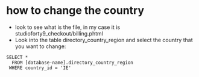 # how to change the country 
* look to see what is the file, in my case it is studioforty9_checkout/billing.phtml
* Look into the table directory_country_region and select the country that you want to change:

```
SELECT *
  FROM [database-name].directory_country_region
 WHERE country_id = 'IE'
```
